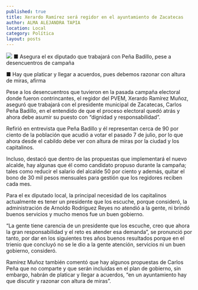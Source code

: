 ```yaml
---
published: true
title: Xerardo Ramírez será regidor en el ayuntamiento de Zacatecas
author: ALMA ALEJANDRA TAPIA
location: Local
category: Política
layout: posts
---
```


![](http://i.imgur.com/zy2UDaAm.jpg)
■ Asegura el ex diputado que trabajará con Peña Badillo, pese a desencuentros de campaña

■ Hay que platicar y llegar a acuerdos, pues debemos razonar con altura de miras, afirma

Pese a los desencuentros que tuvieron en la pasada campaña electoral donde fueron contrincantes, el regidor del PVEM, Xerardo Ramírez Muñoz, aseguró que trabajará con el presidente municipal de Zacatecas, Carlos Peña Badillo, en el entendido de que el proceso electoral quedó atrás y ahora debe asumir su puesto con “dignidad y responsabilidad”.

Refirió en entrevista que Peña Badillo y él representan cerca de 90 por ciento de la población que acudió a votar el pasado 7 de julio, por lo que ahora desde el cabildo debe ver con altura de miras por la ciudad  y los capitalinos.

Incluso, destacó que dentro de las propuestas que implementará el nuevo alcalde, hay algunas que él como candidato propuso durante la campaña; tales como reducir el salario del alcalde 50 por ciento y además, quitar el bono de 30 mil pesos mensuales para gestión que los regidores reciben cada mes.

Para el ex diputado local, la principal necesidad de los capitalinos actualmente es tener un presidente que los escuche, porque consideró, la administración de Arnoldo Rodríguez Reyes no atendió a la gente, ni brindó buenos servicios y mucho menos fue un buen gobierno.

“La gente tiene carencia de un presidente que los escuche, creo que ahora la gran responsabilidad y el reto es atender esa demanda”, se pronunció por tanto, por dar en los siguientes tres años buenos resultados porque en el trienio que concluyó no se le dio a la gente atención, servicios ni un buen gobierno, consideró.

Ramírez Muñoz también comentó que hay algunos propuestas de Carlos Peña que no comparte y que serán incluidas en el plan de gobierno, sin embargo, habrán de platicar y llegar a acuerdos, “en un ayuntamiento hay que discutir y razonar con altura de miras”.
